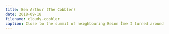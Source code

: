 ```yaml
---
title: Ben Arthur (The Cobbler) 
date: 2018-09-18
filename: cloudy-cobbler
caption: Close to the summit of neighbouring Beinn Ìme I turned around and saw the sun breaking through the clouds for a moment. Luckily I had my camera at hand. 
---
```

